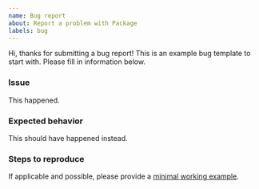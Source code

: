 ```yaml
---
name: Bug report
about: Report a problem with Package
labels: bug
---
```


Hi, thanks for submitting a bug report!
This is an example bug template to start with.
Please fill in information below.

### Issue
This happened.

### Expected behavior
This should have happened instead.

### Steps to reproduce
If applicable and possible, please provide a
[minimal working example](https://stackoverflow.com/help/minimal-reproducible-example).
